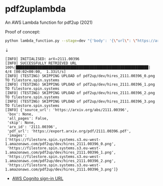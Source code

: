 # pdf2uplambda

An AWS Lambda function for pdf2up (2021)

Proof of concept:

```sh
python lambda_function.py --stage=dev "{'body': '{\"url\": \"https://arxiv.org/abs/2111.00396\"}'}"
```
⇣
```
[INFO] INITIALISED: arX⠶2111.00396
[INFO] SUCCESSFULLY RETRIEVED URL
100%|█████████████████████████████████████████████████████████████| 4/4 [00:02<00:00,  1.33it/s]
[INFO] (TESTING) SKIPPING UPLOAD of pdf2up/dev/hires_2111.00396_0.png TO filestore.spin.systems
[INFO] (TESTING) SKIPPING UPLOAD of pdf2up/dev/hires_2111.00396_1.png TO filestore.spin.systems
[INFO] (TESTING) SKIPPING UPLOAD of pdf2up/dev/hires_2111.00396_2.png TO filestore.spin.systems
[INFO] (TESTING) SKIPPING UPLOAD of pdf2up/dev/hires_2111.00396_3.png TO filestore.spin.systems
[INFO] {'source_url': 'https://arxiv.org/abs/2111.00396',
 'box': None,
 'all_pages': False,
 'skip': None,
 'arx_id': '2111.00396',
 'pdf_url': 'https://export.arxiv.org/pdf/2111.00396.pdf',
 'images':
['https://filestore.spin.systems.s3.eu-west-1.amazonaws.com/pdf2up/dev/hires_2111.00396_0.png',
 'https://filestore.spin.systems.s3.eu-west-1.amazonaws.com/pdf2up/dev/hires_2111.00396_1.png',
 'https://filestore.spin.systems.s3.eu-west-1.amazonaws.com/pdf2up/dev/hires_2111.00396_2.png',
 'https://filestore.spin.systems.s3.eu-west-1.amazonaws.com/pdf2up/dev/hires_2111.00396_3.png']}
```

- [AWS Cognito sign-in URL](https://spin-systems-user-pool.auth.eu-west-2.amazoncognito.com/login?client_id=af1ikj2ceed6npeujfqnralmb&response_type=code&scope=email+openid+phone&redirect_uri=https%3A%2F%2Fqrx.spin.systems%2Fpdf2up)
